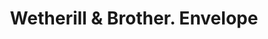 ---
doi: 10.7916/D8R79SDK
date_other: '1887'
date_other_textual: '1887'
form: printed ephemera
genre:
- Envelopes
name:
- Wetherill & Brother
object_in_context_url: https://biggert.cul.columbia.edu/items/view/ave_biggert_01452
subject_hierarchical_geographic:
- Philadelphia, Pennsylvania, United States
subject_name:
- Wetherill & Brother
title: Wetherill & Brother. Envelope
sort_title: Wetherill & Brother. Envelope
call_number: ave_biggert_01452
coordinates:
- 40.00944444444445,-75.13333333333334
pid: ave_biggert_01452
identifiers: ave_biggert_01452
canvas_id: ldpd:396713
permalink: "/items/ave_biggert_01452/"
layout: iiif-image-page
---